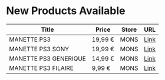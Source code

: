 # New Products Available

| Title | Price | Store | URL |
|---|---|---|---|
| MANETTE PS3 | 19,99 € | MONS | [Link](https://www.cashconverters.be/fr/accessoires-jeux-video/786753-manette-ps3.html) |
| MANETTE PS3 SONY | 19,99 € | MONS | [Link](https://www.cashconverters.be/fr/accessoires-jeux-video/786786-manette-ps3-sony.html) |
| MANETTE PS3 GENERIQUE | 14,99 € | MONS | [Link](https://www.cashconverters.be/fr/accessoires-jeux-video/786787-manette-ps3-generique.html) |
| MANETTE PS3 FILAIRE | 9,99 € | MONS | [Link](https://www.cashconverters.be/fr/accessoires-jeux-video/786788-manette-ps3-filaire.html) |
